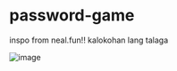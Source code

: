 # password-game

inspo from neal.fun!!
kalokohan lang talaga

![image](https://github.com/user-attachments/assets/c7cdb597-a47d-45f6-ae9b-141622536be4)
